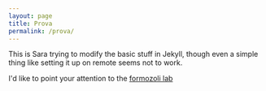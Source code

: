 ```yaml
---
layout: page
title: Prova
permalink: /prova/
---
```


This is Sara trying to modify the basic stuff in Jekyll, though even a simple thing like setting it up on remote seems not to work. 

I'd like to point your attention to the [formozoli lab](https://github.com/formozoli)
